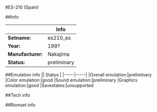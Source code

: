 #ES-210 (Spain)

##Info

||Info|
|-----|-----|
|**Setname:**|es210_es
|**Year:**|199?
|**Manufacturer:**|Nakajima
|**Status:**|preliminary

##Emulation info
|| Status |
|-----|-----|
|Overall emulation:|preliminary
|Color emulation:|good
|Sound emulation:|preliminary
|Graphics emulation:|good
|Savestates:|unsupported

##Tech info

##Romset info

<!--- START OF EDITED COMMENT DO NOT TOUCH TEXT ABOVE-->
